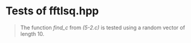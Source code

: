# Tests of fftlsq.hpp

> The function *find_c* from _(5-2.c)_ is tested using a random vector of length 10.

